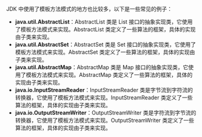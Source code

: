 JDK 中使用了模板方法模式的地方也比较多，以下是一些常见的例子：

- **java.util.AbstractList**：AbstractList 类是 List 接口的抽象实现类，它使用了模板方法模式来实现。AbstractList 类定义了一些算法的框架，具体的实现由子类来实现。
- **java.util.AbstractSet**：AbstractSet 类是 Set 接口的抽象实现类，它使用了模板方法模式来实现。AbstractSet 类定义了一些算法的框架，具体的实现由子类来实现。
- **java.util.AbstractMap**：AbstractMap 类是 Map 接口的抽象实现类，它使用了模板方法模式来实现。AbstractMap 类定义了一些算法的框架，具体的实现由子类来实现。
- **java.io.InputStreamReader**：InputStreamReader 类是字节流到字符流的转换器，它使用了模板方法模式来实现。InputStreamReader 类定义了一些算法的框架，具体的实现由子类来实现。
- **java.io.OutputStreamWriter**：OutputStreamWriter 类是字符流到字节流的转换器，它使用了模板方法模式来实现。OutputStreamWriter 类定义了一些算法的框架，具体的实现由子类来实现。

